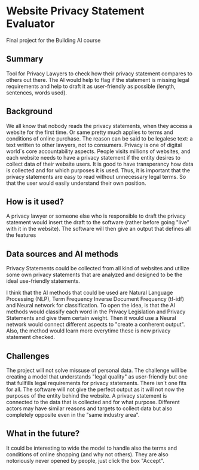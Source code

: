 # Website Privacy Statement Evaluator

Final project for the Building AI course

## Summary

Tool for Privacy Lawyers to check how their privacy statement compares to others out there. The AI would help to flag if the statement is missing legal requirements and help to draft it as user-friendly as possible (length, sentences, words used). 



## Background

We all know that nobody reads the privacy statements, when they access a website for the first time. Or same pretty much applies to terms and conditions of online purchase.
The reason can be said to be legalese text: a text written to other lawyers, not to consumers. Privacy is one of digital world´s core accountability aspects. People visits millions of websites, and each website needs to have a privacy statement if the entity desires to collect data of their website users.
It is good to have transperancy how data is collected and for which purposes it is used. Thus, it is important that the privacy statements are easy to read without unnecessary legal terms. So that the user would easily understand their own position. 


## How is it used?

A privacy lawyer or someone else who is responsible to draft the privacy statement would insert the draft to the software (rather before going "live" with it in the website). The software will then give an output that defines all the features


## Data sources and AI methods

Privacy Statements could be collected from all kind of websites and utilize some own privacy statements that are analyzed and designed to be the ideal use-friendly statements.

I think that the AI methods that could be used are Natural Language Processing (NLP), Term Frequency Inverse Document Frequency (tf-idf) and Neural network for classification.
To open the idea, is that the AI methods would classify each word in the Privacy Legislation and Privacy Statements and give them certain weight. Then it would use a Neural network would connect different aspects to "create a conherent output". Also, the method would learn more everytime these is new privacy statement checked.


## Challenges

The project will not solve missuse of personal data. 
The challenge will be creating a model that understands "legal quality" as user-friendly but one that fullfills legal requirements for privacy statements. 
There isn´t one fits for all. The software will not give the perfect output as it will not now the purposes of the entity behind the website. A privacy statement is connected to the data that is collected and for what purpose. Different actors may have similar reasons and targets to collect data but also completely opposite even in the "same industry area". 

## What in the future?

It could be interesting to wide the model to handle also the terms and conditions of online shopping (and why not others). They are also notoriously never opened by people, just click the box "Accept".
